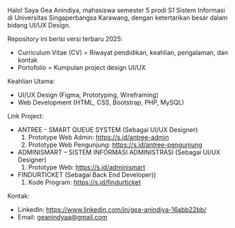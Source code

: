 Halo! Saya Gea Anindiya, mahasiswa semester 5 prodi S1 Sistem Informasi di Universitas Singaperbangsa Karawang, dengan ketertarikan besar dalam bidang UI/UX Design.

Repository ini berisi versi terbaru 2025:
- Curriculum Vitae (CV) = Riwayat pendidikan, keahlian, pengalaman, dan kontak
- Portofolio = Kumpulan project design UI/UX

Keahlian Utama:
- UI/UX Design (Figma, Prototyping, Wireframing)
- Web Development (HTML, CSS, Bootstrap, PHP, MySQL)

Link Project:
- ANTREE - SMART QUEUE SYSTEM (Sebagai UI/UX Designer)
  1. Prototype Web Admin: https://s.id/antree-admin
  2. Prototype Web Pengunjung: https://s.id/antree-pengunjung
- ADMINISMART – SISTEM INFORMASI ADMINISTRASI (Sebagai UI/UX Designer)
  1. Prototype Web: https://s.id/adminismart
- FINDURTICKET (Sebagai Back End Developer))
  1. Kode Program: https://s.id/findurticket

Kontak:
- LinkedIn: https://www.linkedin.com/in/gea-anindiya-16abb22bb/
- Email: geanindyaa@gmail.com
 
